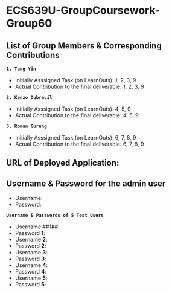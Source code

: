 # ECS639U-GroupCoursework-Group60

## List of Group Members & Corresponding Contributions ## 

**`1. Tang Yin`**
- Initially Asssigned Task (on LearnOuts): 1, 2, 3, 9
- Actual Contribution to the final deliverable: 1, 2, 3, 9
  
**`2. Kenzo Dubreuil`**
- Initially Asssigned Task (on LearnOuts): 4, 5, 9
- Actual Contribution to the final deliverable: 4, 5, 9

**`3. Roman Gurung`**
- Initially Asssigned Task (on LearnOuts): 6, 7, 8, 9
- Actual Contribution to the final deliverable: 6, 7, 8, 9


## URL of Deployed Application: ## 


## Username & Password for the admin user ##
- Username:
- Password:


**`Username & Passwords of 5 Test Users`**
- Username ##1##:
- Password **1**:
- Username **2**:
- Password **2**:
- Username **3**:
- Password **3**:
- Username **4**:
- Password **4**:
- Username **5**:
- Password **5**:
